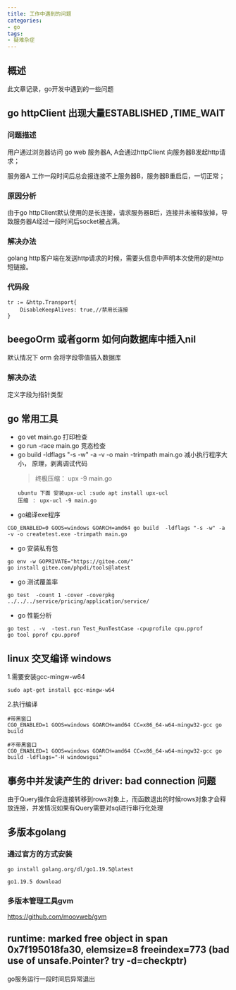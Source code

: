 ```yaml
---
title: 工作中遇到的问题
categories: 
- go
tags:
- 疑难杂症
---
```


## 概述
此文章记录，go开发中遇到的一些问题
<!--more-->

## go httpClient 出现大量ESTABLISHED ,TIME_WAIT
### 问题描述
用户通过浏览器访问 go web 服务器A, A会通过httpClient 向服务器B发起http请求；

服务器A 工作一段时间后总会报连接不上服务器B，服务器B重启后，一切正常；
### 原因分析
由于go httpClient默认使用的是长连接，请求服务器B后，连接并未被释放掉，导致服务器A经过一段时间后socket被占满。

### 解决办法
golang http客户端在发送http请求的时候，需要头信息中声明本次使用的是http短链接。 

### 代码段
```
tr := &http.Transport{
    DisableKeepAlives: true,//禁用长连接
}
```

## beegoOrm 或者gorm 如何向数据库中插入nil
默认情况下 orm 会将字段零值插入数据库
### 解决办法
定义字段为指针类型


## go 常用工具
* go vet main.go  打印检查
* go run -race main.go  竞态检查
* go build -ldflags "-s -w" -a -v -o main -trimpath main.go  减小执行程序大小， 原理，剥离调试代码 
    >终极压缩： upx -9 main.go
    ```
    ubuntu 下面 安装upx-ucl :sudo apt install upx-ucl
    压缩 ： upx-ucl -9 main.go
    ```
* go编译exe程序
```
CGO_ENABLED=0 GOOS=windows GOARCH=amd64 go build  -ldflags "-s -w" -a -v -o createtest.exe -trimpath main.go 
```  

* go 安装私有包
```
go env -w GOPRIVATE="https://gitee.com/" 
go install gitee.com/phpdi/tools@latest
```

* go 测试覆盖率
```
go test  -count 1 -cover -coverpkg ../../../service/pricing/application/service/
```

* go 性能分析
```
go test . -v  -test.run Test_RunTestCase -cpuprofile cpu.pprof
go tool pprof cpu.pprof
```

## linux 交叉编译  windows
1.需要安装gcc-mingw-w64
```
sudo apt-get install gcc-mingw-w64
```
2.执行编译
```
#带黑窗口
CGO_ENABLED=1 GOOS=windows GOARCH=amd64 CC=x86_64-w64-mingw32-gcc go build

#不带黑窗口
CGO_ENABLED=1 GOOS=windows GOARCH=amd64 CC=x86_64-w64-mingw32-gcc go build -ldflags="-H windowsgui" 
```


## 事务中并发读产生的 driver: bad connection 问题 
由于Query操作会将连接转移到rows对象上，而函数退出的时候rows对象才会释放连接，并发情况如果有Query需要对sql进行串行化处理


## 多版本golang 
### 通过官方的方式安装
```
go install golang.org/dl/go1.19.5@latest

go1.19.5 download
```

### 多版本管理工具gvm
https://github.com/moovweb/gvm  



## runtime: marked free object in span 0x7f195018fa30, elemsize=8 freeindex=773 (bad use of unsafe.Pointer? try -d=checkptr)
go服务运行一段时间后异常退出  

